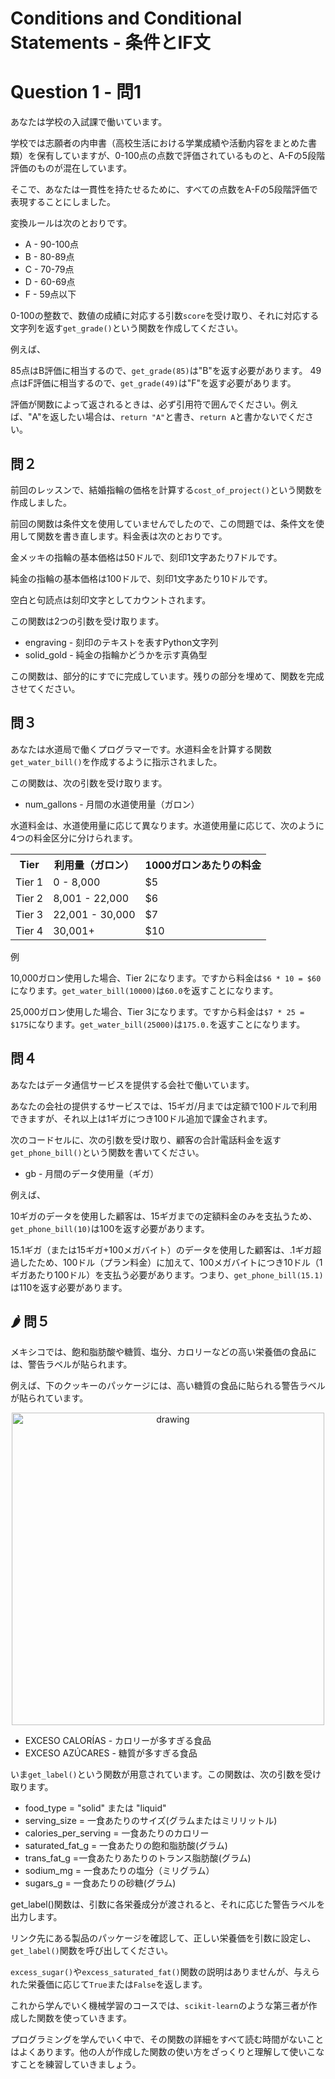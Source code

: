 # Conditions and Conditional Statements - 条件とIF文

# Question 1 - 問1

あなたは学校の入試課で働いています。

学校では志願者の内申書（高校生活における学業成績や活動内容をまとめた書類）を保有していますが、0-100点の点数で評価されているものと、A-Fの5段階評価のものが混在しています。

そこで、あなたは一貫性を持たせるために、すべての点数をA-Fの5段階評価で表現することにしました。

変換ルールは次のとおりです。

- A - 90-100点
- B - 80-89点
- C - 70-79点
- D - 60-69点
- F - 59点以下

0-100の整数で、数値の成績に対応する引数`score`を受け取り、それに対応する文字列を返す`get_grade()`という関数を作成してください。

例えば、

85点はB評価に相当するので、`get_grade(85)`は"B"を返す必要があります。
49点はF評価に相当するので、`get_grade(49)`は"F"を返す必要があります。

評価が関数によって返されるときは、必ず引用符で囲んでください。例えば、"A"を返したい場合は、`return "A"`と書き、`return A`と書かないでください。

## 問２

前回のレッスンで、結婚指輪の価格を計算する`cost_of_project()`という関数を作成しました。

前回の関数は条件文を使用していませんでしたので、この問題では、条件文を使用して関数を書き直します。料金表は次のとおりです。

金メッキの指輪の基本価格は50ドルで、刻印1文字あたり7ドルです。

純金の指輪の基本価格は100ドルで、刻印1文字あたり10ドルです。

空白と句読点は刻印文字としてカウントされます。

この関数は2つの引数を受け取ります。

- engraving - 刻印のテキストを表すPython文字列
- solid_gold - 純金の指輪かどうかを示す真偽型

この関数は、部分的にすでに完成しています。残りの部分を埋めて、関数を完成させてください。

## 問３

あなたは水道局で働くプログラマーです。水道料金を計算する関数`get_water_bill()`を作成するように指示されました。

この関数は、次の引数を受け取ります。

- num_gallons - 月間の水道使用量（ガロン）

水道料金は、水道使用量に応じて異なります。水道使用量に応じて、次のように4つの料金区分に分けられます。

<table style="width: 100%;">
    <tbody>
        <tr><th><b>Tier</b></th><th><b>利用量（ガロン）</b></th><th><b>1000ガロンあたりの料金</b></th></tr>
        <tr>
            <td>Tier 1</td>
            <td>0 - 8,000</td>
            <td>$5</td>
        </tr>
        <tr>
            <td>Tier 2</td>
            <td>8,001 - 22,000</td>
            <td>$6</td>
        </tr>
        <tr>
            <td>Tier 3</td>
            <td>22,001 - 30,000</td>
            <td>$7</td>
        </tr>
        <tr>
            <td>Tier 4</td>
            <td>30,001+</td>
            <td>$10</td>
        </tr>
    </tbody>
</table>

例

10,000ガロン使用した場合、Tier 2になります。ですから料金は`$6 * 10 = $60`になります。`get_water_bill(10000)`は`60.0`を返すことになります。

25,000ガロン使用した場合、Tier 3になります。ですから料金は`$7 * 25 = $175`になります。`get_water_bill(25000)`は`175.0.`を返すことになります。

## 問４

あなたはデータ通信サービスを提供する会社で働いています。

あなたの会社の提供するサービスでは、15ギガ/月までは定額で100ドルで利用できますが、それ以上は1ギガにつき100ドル追加で課金されます。

次のコードセルに、次の引数を受け取り、顧客の合計電話料金を返す`get_phone_bill()`という関数を書いてください。

- gb - 月間のデータ使用量（ギガ）

例えば、

10ギガのデータを使用した顧客は、15ギガまでの定額料金のみを支払うため、`get_phone_bill(10)`は100を返す必要があります。

15.1ギガ（または15ギガ+100メガバイト）のデータを使用した顧客は、.1ギガ超過したため、100ドル（プラン料金）に加えて、100メガバイトにつき10ドル（1ギガあたり100ドル）を支払う必要があります。つまり、`get_phone_bill(15.1)`は110を返す必要があります。

## 🌶️ 問５

メキシコでは、飽和脂肪酸や糖質、塩分、カロリーなどの高い栄養価の食品には、警告ラベルが貼られます。

例えば、下のクッキーのパッケージには、高い糖質の食品に貼られる警告ラベルが貼られています。

<center><img src="https://i.imgur.com/VXYKHnM.png" alt="drawing" width="500"/></center>

- EXCESO CALORÍAS - カロリーが多すぎる食品
- EXCESO AZÚCARES - 糖質が多すぎる食品

いま`get_label()`という関数が用意されています。この関数は、次の引数を受け取ります。

- food_type = "solid" または "liquid"
- serving_size = 一食あたりのサイズ(グラムまたはミリリットル)
- calories_per_serving = 一食あたりのカロリー
- saturated_fat_g = 一食あたりの飽和脂肪酸(グラム)
- trans_fat_g =一食あたりあたりのトランス脂肪酸(グラム)
- sodium_mg = 一食あたりの塩分（ミリグラム）
- sugars_g = 一食あたりの砂糖(グラム)

get_label()関数は、引数に各栄養成分が渡されると、それに応じた警告ラベルを出力します。

リンク先にある製品のパッケージを確認して、正しい栄養価を引数に設定し、`get_label()`関数を呼び出してください。

`excess_sugar()`や`excess_saturated_fat()`関数の説明はありませんが、与えられた栄養価に応じて`True`または`False`を返します。

これから学んでいく機械学習のコースでは、`scikit-learn`のような第三者が作成した関数を使っていきます。

プログラミングを学んでいく中で、その関数の詳細をすべて読む時間がないことはよくあります。他の人が作成した関数の使い方をざっくりと理解して使いこなすことを練習していきましょう。